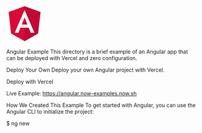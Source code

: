 ![Angular Logo](https://github.com/vercel/vercel/blob/master/packages/frameworks/logos/angular.svg)

Angular Example
This directory is a brief example of an Angular app that can be deployed with Vercel and zero configuration.

Deploy Your Own
Deploy your own Angular project with Vercel.

Deploy with Vercel

Live Example: https://angular.now-examples.now.sh

How We Created This Example
To get started with Angular, you can use the Angular CLI to initialize the project:

$ ng new
